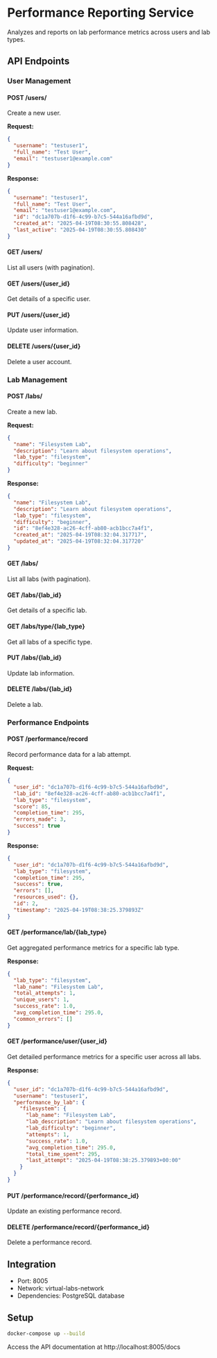 # Performance Reporting Service

Analyzes and reports on lab performance metrics across users and lab types.

## API Endpoints

### User Management

#### POST /users/
Create a new user.

**Request:**
```json
{
  "username": "testuser1",
  "full_name": "Test User",
  "email": "testuser1@example.com"
}
```

**Response:**
```json
{
  "username": "testuser1",
  "full_name": "Test User",
  "email": "testuser1@example.com",
  "id": "dc1a707b-d1f6-4c99-b7c5-544a16afbd9d",
  "created_at": "2025-04-19T08:30:55.808428",
  "last_active": "2025-04-19T08:30:55.808430"
}
```

#### GET /users/
List all users (with pagination).

#### GET /users/{user_id}
Get details of a specific user.

#### PUT /users/{user_id}
Update user information.

#### DELETE /users/{user_id}
Delete a user account.

### Lab Management

#### POST /labs/
Create a new lab.

**Request:**
```json
{
  "name": "Filesystem Lab",
  "description": "Learn about filesystem operations",
  "lab_type": "filesystem",
  "difficulty": "beginner"
}
```

**Response:**
```json
{
  "name": "Filesystem Lab",
  "description": "Learn about filesystem operations",
  "lab_type": "filesystem",
  "difficulty": "beginner",
  "id": "8ef4e328-ac26-4cff-ab80-acb1bcc7a4f1",
  "created_at": "2025-04-19T08:32:04.317717",
  "updated_at": "2025-04-19T08:32:04.317720"
}
```

#### GET /labs/
List all labs (with pagination).

#### GET /labs/{lab_id}
Get details of a specific lab.

#### GET /labs/type/{lab_type}
Get all labs of a specific type.

#### PUT /labs/{lab_id}
Update lab information.

#### DELETE /labs/{lab_id}
Delete a lab.

### Performance Endpoints

#### POST /performance/record
Record performance data for a lab attempt.

**Request:**
```json
{
  "user_id": "dc1a707b-d1f6-4c99-b7c5-544a16afbd9d",
  "lab_id": "8ef4e328-ac26-4cff-ab80-acb1bcc7a4f1",
  "lab_type": "filesystem",
  "score": 85,
  "completion_time": 295,
  "errors_made": 3,
  "success": true
}
```

**Response:**
```json
{
  "user_id": "dc1a707b-d1f6-4c99-b7c5-544a16afbd9d",
  "lab_type": "filesystem",
  "completion_time": 295,
  "success": true,
  "errors": [],
  "resources_used": {},
  "id": 2,
  "timestamp": "2025-04-19T08:38:25.379893Z"
}
```

#### GET /performance/lab/{lab_type}
Get aggregated performance metrics for a specific lab type.

**Response:**
```json
{
  "lab_type": "filesystem",
  "lab_name": "Filesystem Lab",
  "total_attempts": 1,
  "unique_users": 1,
  "success_rate": 1.0,
  "avg_completion_time": 295.0,
  "common_errors": []
}
```

#### GET /performance/user/{user_id}
Get detailed performance metrics for a specific user across all labs.

**Response:**
```json
{
  "user_id": "dc1a707b-d1f6-4c99-b7c5-544a16afbd9d",
  "username": "testuser1",
  "performance_by_lab": {
    "filesystem": {
      "lab_name": "Filesystem Lab",
      "lab_description": "Learn about filesystem operations",
      "lab_difficulty": "beginner",
      "attempts": 1,
      "success_rate": 1.0,
      "avg_completion_time": 295.0,
      "total_time_spent": 295,
      "last_attempt": "2025-04-19T08:38:25.379893+00:00"
    }
  }
}
```

#### PUT /performance/record/{performance_id}
Update an existing performance record.

#### DELETE /performance/record/{performance_id}
Delete a performance record.

## Integration

- Port: 8005
- Network: virtual-labs-network
- Dependencies: PostgreSQL database

## Setup

```bash
docker-compose up --build
```

Access the API documentation at http://localhost:8005/docs